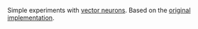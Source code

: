 Simple experiments with [vector neurons](https://arxiv.org/abs/2104.12229). Based on the [original implementation](https://github.com/FlyingGiraffe/vnn).